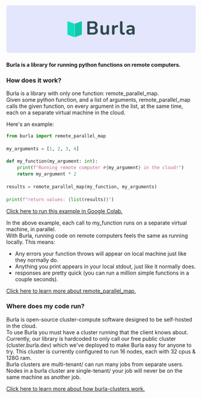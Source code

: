 <p align="center"><img src="https://raw.githubusercontent.com/Burla-Cloud/.github/main/media/readme_banner.png" width=1000></p>

#### Burla is a library for running python functions on remote computers.

### How does it work?
Burla is a library with only one function: remote_parallel_map.  
Given some python function, and a list of arguments, remote_parallel_map calls the given function, on every argument in the list, at the same time, each on a separate virtual machine in the cloud.

Here's an example:
```python
from burla import remote_parallel_map

my_arguments = [1, 2, 3, 4]

def my_function(my_argument: int):
    print(f"Running remote computer #{my_argument} in the cloud!")
    return my_argument * 2
    
results = remote_parallel_map(my_function, my_arguments)

print(f"return values: {list(results)}")
```

[Click here to run this example in Google Colab.](https://colab.research.google.com/drive/17MWiQFyFKxTmNBaq7POGL0juByWIMA3w?usp=sharing)

In the above example, each call to my_function runs on a separate virtual machine, in parallel.  
With Burla, running code on remote computers feels the same as running locally. This means:
- Any errors your function throws will appear on local machine just like they normally do.
- Anything you print appears in your local stdout, just like it normally does.
- responses are pretty quick (you can run a million simple functions in a couple seconds).

[Click here to learn more about remote_parallel_map.](https://docs.burla.dev/overview)

### Where does my code run?
Burla is open-source cluster-compute software designed to be self-hosted in the cloud.  
To use Burla you must have a cluster running that the client knows about.  
Currently, our library is hardcoded to only call our free public cluster (cluster.burla.dev) which we've deployed to make Burla easy for anyone to try. This cluster is currently configured to run 16 nodes, each with 32 cpus & 128G ram.  
Burla clusters are multi-tenant/ can run many jobs from separate users.  
Nodes in a burla cluster are single-tenant/ your job will never be on the same machine as another job.

[Click here to learn more about how burla-clusters work.](https://docs.burla.dev/overview#how-does-it-work)
